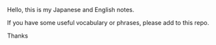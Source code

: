 Hello, this is my Japanese and English notes.

If you have some useful vocabulary or phrases, please add to this repo.

Thanks
